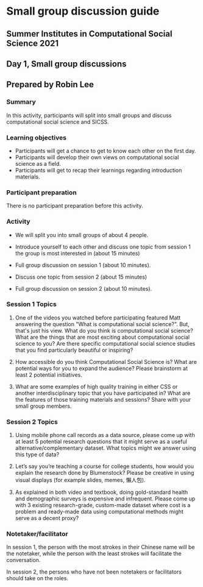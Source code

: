# Small group discussion guide
## Summer Institutes in Computational Social Science 2021
## Day 1, Small group discussions
## Prepared by Robin Lee

### Summary

In this activity, participants will split into small groups and discuss computational social science and SICSS.

### Learning objectives

- Participants will get a chance to get to know each other on the first day.
- Participants will develop their own views on computational social science as a field.
- Participants will get to recap their learnings regarding introduction materials.

### Participant preparation

There is no participant preparation before this activity.

### Activity

- We will split you into small groups of about 4 people.
- Introduce yourself to each other and discuss one topic from session 1 the group is most interested in (about 15 minutes)

- Full group discussion on session 1 (about 10 minutes).
- Discuss one topic from session 2 (about 15 minutes)
- Full group discussion on session 2 (about 10 minutes).

### Session 1 Topics

1. One of the videos you watched before participating featured Matt answering the question "What is computational social science?".  But, that's just his view.  What do you think is computational social science?  What are the things that are most exciting about computational social science to you? Are there specific computational social science studies that you find particularly beautiful or inspiring?

2. How accessible do you think Computational Social Science is? What are potential ways for you to expand the audience? Please brainstorm at least 2 potential initiatives.

3. What are some examples of high quality training in either CSS or another interdisciplinary topic that you have participated in? What are the features of those training materials and sessions? Share with your small group members. 


### Session 2 Topics

1. Using mobile phone call records as a data source, please come up with at least 5 potential research questions that it might serve as a useful alternative/complementary dataset. What topics might we answer using this type of data?

2. Let’s say you’re teaching a course for college students, how would you explain the research done by Blumenstock? Please be creative in using visual displays (for example slides, memes, 懶人包).

3. As explained in both video and textbook, doing gold-standard health and demographic surveys is expensive and infrequent. Please come up with 3 existing research-grade, custom-made dataset where cost is a problem and ready-made data using computational methods might serve as a decent proxy?

### Notetaker/facilitator

In session 1, the person with the most strokes in their Chinese name will be the notetaker, while the person with the least strokes will facilitate the conversation. 

In session 2, the persons who have not been notetakers or facilitators should take on the roles.

